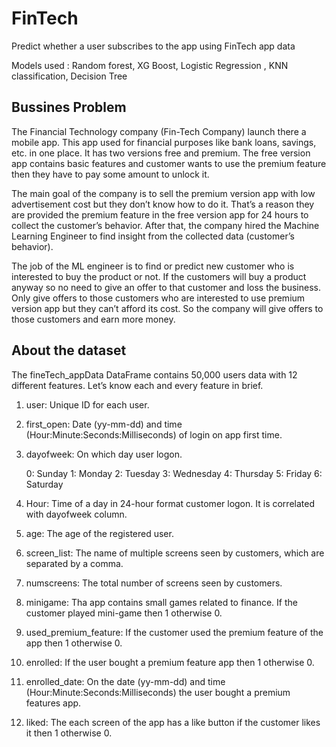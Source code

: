 # FinTech
Predict whether a user subscribes to the app using FinTech app data

Models used : Random forest, XG Boost, Logistic Regression , KNN classification, Decision Tree

## Bussines Problem
The Financial Technology company (Fin-Tech Company) launch there a mobile app. This app used for financial purposes like bank loans, savings, etc. in one place. It has two versions free and premium. The free version app contains basic features and customer wants to use the premium feature then they have to pay some amount to unlock it.

The main goal of the company is to sell the premium version app with low advertisement cost but they don’t know how to do it. That’s a reason they are provided the premium feature in the free version app for 24 hours to collect the customer’s behavior. After that, the company hired the Machine Learning Engineer to find insight from the collected data (customer’s behavior).

The job of the ML engineer is to find or predict new customer who is interested to buy the product or not. If the customers will buy a product anyway so no need to give an offer to that customer and loss the business. Only give offers to those customers who are interested to use premium version app but they can’t afford its cost. So the company will give offers to those customers and earn more money.

## About the dataset
The fineTech_appData DataFrame contains 50,000 users data with 12 different features. Let’s know each and every feature in brief.

1. user: Unique ID for each user.

2. first_open: Date (yy-mm-dd) and time (Hour:Minute:Seconds:Milliseconds) of login on app first time.

3. dayofweek: On which day user logon.

    0: Sunday
    1: Monday
    2: Tuesday
    3: Wednesday
    4: Thursday
    5: Friday
    6: Saturday
4. Hour: Time of a day in 24-hour format customer logon. It is correlated with dayofweek column.

5. age: The age of the registered user.

6. screen_list: The name of multiple screens seen by customers, which are separated by a comma.

7. numscreens: The total number of screens seen by customers.

8. minigame: Tha app contains small games related to finance. If the customer played mini-game then 1 otherwise 0.

9. used_premium_feature: If the customer used the premium feature of the app then 1 otherwise 0.

10. enrolled: If the user bought a premium feature app then 1 otherwise 0.

11. enrolled_date: On the date (yy-mm-dd) and time (Hour:Minute:Seconds:Milliseconds) the user bought a premium features app.

12. liked: The each screen of the app has a like button if the customer likes it then 1 otherwise 0.
